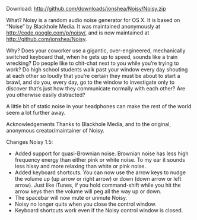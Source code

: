 Download:
http://github.com/downloads/jonshea/Noisy/Noisy.zip

What?
Noisy is a random audio noise generator for OS X. It is based on “Noise” by Blackhole Media. It was maintained anonymously at http://code.google.com/p/noisy/, and is now maintained at http://github.com/jonshea/Noisy.

Why?
Does your coworker use a gigantic, over-engineered, mechanically switched keyboard that, when he gets up to speed, sounds like a train wrecking? Do people like to chit-chat next to you while you’re trying to work? Do high school students walk past your window every day shouting at each other so loudly that you’re certain they must be about to start a brawl, and do you, every day, go to the window to investigate only to discover that’s just how they communicate normally with each other? Are you otherwise easily distracted?

A little bit of static noise in your headphones can make the rest of the world seem a lot further away.

Acknowledgements
Thanks to Blackhole Media, and to the original, anonymous creator/maintainer of Noisy.

Changes
Noisy 1.5:
* Added support for quasi-Brownian noise. Brownian noise has less high frequency energy than either pink or white noise. To my ear it sounds less hissy and more relaxing than white or pink noise.
* Added keyboard shortcuts. You can now use the arrow keys to nudge the volume up (up arrow or right arrow) or down (down arrow or left arrow). Just like iTunes, if you hold command-shift while you hit the arrow keys then the volume will peg all the way up or down.
* The spacebar will now mute or unmute Noisy.
* Noisy no longer quits when you close the control window.
* Keyboard shortcuts work even if the Noisy control window is closed.

